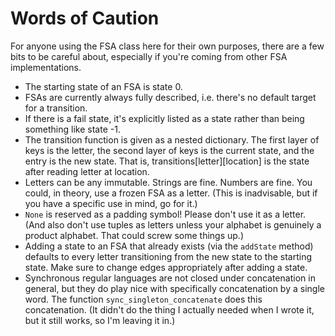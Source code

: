 # Words of Caution

For anyone using the FSA class here for their own purposes, there are a few bits
to be careful about, especially if you're coming from other FSA implementations.

- The starting state of an FSA is state 0.
- FSAs are currently always fully described, i.e. there's no default target 
  for a transition. 
- If there is a fail state, it's explicitly listed as a state rather than 
  being something like state -1.
- The transition function is given as a nested dictionary. The first layer of
  keys is the letter, the second layer of keys is the current state, and the
  entry is the new state. That is, transitions[letter][location] is the state
  after reading letter at location.
- Letters can be any immutable. Strings are fine. Numbers are fine. You could,
  in theory, use a frozen FSA as a letter. (This is inadvisable, but if you
  have a specific use in mind, go for it.)
- `None` is reserved as a padding symbol! Please don't use it as a letter.
  (And also don't use tuples as letters unless your alphabet is genuinely
  a product alphabet. That could screw some things up.)
- Adding a state to an FSA that already exists (via the `addState` method)
  defaults to every letter transitioning from the new state to the starting
  state. Make sure to change edges appropriately after adding a state.
- Synchronous regular languages are not closed under concatenation in general,
  but they do play nice with specifically concatenation by a single word. 
  The function `sync_singleton_concatenate` does this concatenation. (It didn't
  do the thing I actually needed when I wrote it, but it still works, so I'm
  leaving it in.)
